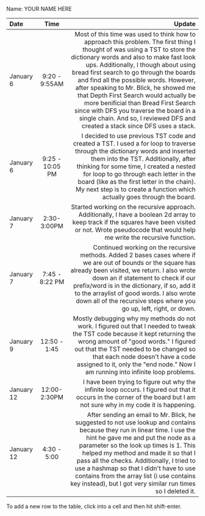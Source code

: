 Name: YOUR NAME HERE

| Date       |      Time       |                                                                                                                                                                                                                                                                                                                                                                                                                                                                                                                                                        Update |
|:-----------|:---------------:|--------------------------------------------------------------------------------------------------------------------------------------------------------------------------------------------------------------------------------------------------------------------------------------------------------------------------------------------------------------------------------------------------------------------------------------------------------------------------------------------------------------------------------------------------------------:|
| January 6  |  9:20 - 9:55AM  | Most of this time was used to think how to approach this problem. The first thing I thought of was using a TST to store the dictionary words and also to make fast look ups. Additionally, I though about using bread first search to go through the boards and find all the possible words. However, after speaking to Mr. Blick, he showed me that Depth First Search would actually be more benificial than Bread First Search since with DFS you traverse the board in a single chain. And so, I reviewed DFS and created a stack since DFS uses a stack. |
| January 6  | 9:25 - 10:05 PM |                                                                                                                                                                          I decided to use previous TST code and created a TST. I used a for loop to traverse through the dictionary words and inserted them into the TST. Additionally, after thinking for some time, I created a nested for loop to go through each letter in the board (like as the first letter in the chain). My next step is to create a function which actually goes through the board. |
| January 7  |   2:30-3:00PM   |                                                                                                                                                                                                                                                                                                                                                   Started working on the recursive approach. Additionally, I have a boolean 2d array to keep track if the squares have been visited or not. Wrote pseudocode that would help me write the recursive function. |
| January 7  | 7:45 - 8:22 PM  |                                                                                                                                                                                        Continued working on the recursive methods. Added 2 bases cases where if we are out of bounds or the square has already been visited, we return. I also wrote down an if statement to check if our prefix/word is in the dictionary, if so, add it to the arraylist of good words. I also wrote down all of the recursive steps where you go up, left, right, or down. |
| January 9  |  12:50 - 1:45   |                                                                                                                                                                                                                           Mostly debugging why my methods do not work. I figured out that I needed to tweak the TST code because it kept returning the wrong amount of "good words." I figured out that the TST needed to be changed so that each node doesn't have a code assigned to it, only the "end node." Now I am running into infinite loop problems. |
| January 12 |  12:00-2:30PM   |                                                                                                                                                                                                                                                                                                                                                                                      I have been trying to figure out why the infinite loop occurs. I figured out that it occurs in the corner of the board but I am not sure why in my code it is happening. |
| January 12 |   4:30 - 5:00   |                                                                                                     After sending an email to Mr. Blick, he suggested to not use lookup and contains because they run in linear time. I use the hint he gave me and put the node as a parameter so the look up times is 1. This helped my method and made it so that I pass all the checks. Additionally, I tried to use a hashmap so that I didn't have to use contains from the array list (i use contains key instead), but I got very similar run times so I deleted it.  |


To add a new row to the table, click into a cell and then hit shift-enter.